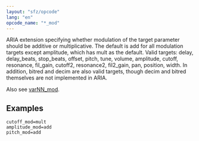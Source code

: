 ```yaml
---
layout: "sfz/opcode"
lang: "en"
opcode_name: "*_mod"
---
```

ARIA extension specifying whether modulation of the target parameter
should be additive or multiplicative. The default is add for all
modulation targets except amplitude, which has mult as the default.
Valid targets: delay, delay_beats, stop_beats, offset, pitch, tune,
volume, amplitude, cutoff, resonance, fil_gain, cutoff2, resonance2,
fil2_gain, pan, position, width. In addition, bitred and decim are
also valid targets, though decim and bitred themselves are not
implemented in ARIA.

Also see [varNN_mod](/opcodes/varNN_mod).

## Examples

```
cutoff_mod=mult
amplitude_mod=add
pitch_mod=add
```

